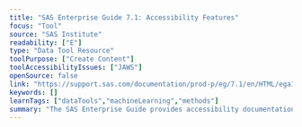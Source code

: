 ```yaml
---
title: "SAS Enterprise Guide 7.1: Accessibility Features"
focus: "Tool"
source: "SAS Institute"
readability: ["E"]
type: "Data Tool Resource"
toolPurpose: ["Create Content"]
toolAccessibilityIssues: ["JAWS"]
openSource: false
link: "https://support.sas.com/documentation/prod-p/eg/7.1/en/HTML/ega11y.htm"
keywords: []
learnTags: ["dataTools","machineLearning","methods"]
summary: "The SAS Enterprise Guide provides accessibility documentation for keyboard navigation, keyboard commands and known accessibility limitations.  "
---
```


